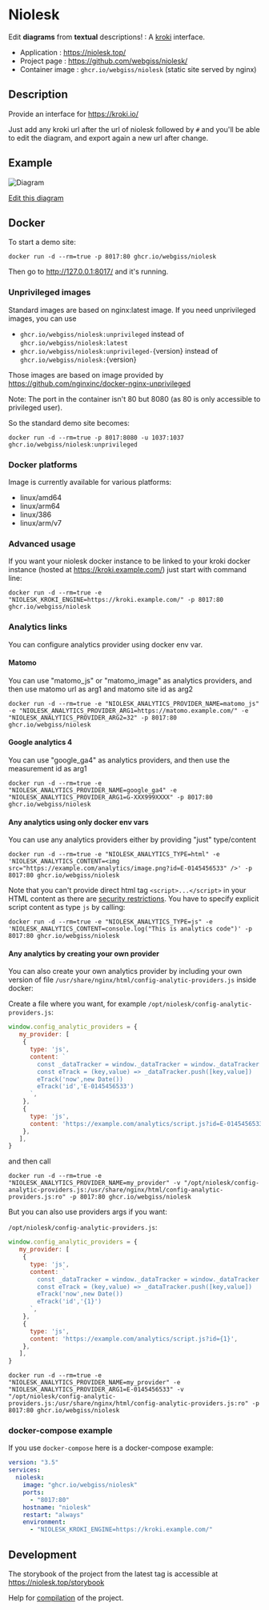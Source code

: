 # Niolesk

Edit **diagrams** from **textual** descriptions! : A [kroki](https://kroki.io/) interface.

* Application : https://niolesk.top/
* Project page : https://github.com/webgiss/niolesk/
* Container image : `ghcr.io/webgiss/niolesk` (static site served by nginx)

## Description

Provide an interface for https://kroki.io/

Just add any kroki url after the url of niolesk followed by `#` and you'll be able to edit the diagram, and export again a new url after change.

## Example

![Diagram](https://kroki.io/svgbob/svg/eNpdzLEJADEMA8A-U6j7PMFO71kMyga_gIeP3L5BUnFg4H_kWK4tfKAabj4bYo9CNtTkKyh7cGwhUoDcTQp5zPSmEMgLdawUdw==)

[Edit this diagram](https://niolesk.top/#https://kroki.io/svgbob/svg/eNpdzLEJADEMA8A-U6j7PMFO71kMyga_gIeP3L5BUnFg4H_kWK4tfKAabj4bYo9CNtTkKyh7cGwhUoDcTQp5zPSmEMgLdawUdw==)

## Docker

To start a demo site:

```
docker run -d --rm=true -p 8017:80 ghcr.io/webgiss/niolesk
```

Then go to http://127.0.0.1:8017/ and it's running.

### Unprivileged images

Standard images are based on nginx:latest image. If you need unprivileged images, you can use 
* `ghcr.io/webgiss/niolesk:unprivileged` instead of `ghcr.io/webgiss/niolesk:latest`
* `ghcr.io/webgiss/niolesk:unprivileged-`{version} instead of `ghcr.io/webgiss/niolesk:`{version}

Those images are based on image provided by https://github.com/nginxinc/docker-nginx-unprivileged

Note: The port in the container isn't 80 but 8080 (as 80 is only accessible to privileged user).

So the standard demo site becomes:

```
docker run -d --rm=true -p 8017:8080 -u 1037:1037 ghcr.io/webgiss/niolesk:unprivileged
```

### Docker platforms

Image is currently available for various platforms:
* linux/amd64
* linux/arm64
* linux/386
* linux/arm/v7

### Advanced usage

If you want your niolesk docker instance to be linked to your kroki docker instance (hosted at https://kroki.example.com/) just start with command line:

```
docker run -d --rm=true -e "NIOLESK_KROKI_ENGINE=https://kroki.example.com/" -p 8017:80 ghcr.io/webgiss/niolesk
```

### Analytics links

You can configure analytics provider using docker env var.

#### Matomo

You can use "matomo_js" or "matomo_image" as analytics providers, and then use matomo url as arg1 and matomo site id as arg2

```
docker run -d --rm=true -e "NIOLESK_ANALYTICS_PROVIDER_NAME=matomo_js" -e "NIOLESK_ANALYTICS_PROVIDER_ARG1=https://matomo.example.com/" -e "NIOLESK_ANALYTICS_PROVIDER_ARG2=32" -p 8017:80 ghcr.io/webgiss/niolesk
```

#### Google analytics 4

You can use "google_ga4" as analytics providers, and then use the measurement id as arg1

```
docker run -d --rm=true -e "NIOLESK_ANALYTICS_PROVIDER_NAME=google_ga4" -e "NIOLESK_ANALYTICS_PROVIDER_ARG1=G-XXX999XXXX" -p 8017:80 ghcr.io/webgiss/niolesk
```

#### Any analytics using only docker env vars

You can use any analytics providers either by providing "just" type/content

```
docker run -d --rm=true -e "NIOLESK_ANALYTICS_TYPE=html" -e 'NIOLESK_ANALYTICS_CONTENT=<img src="https://example.com/analytics/image.png?id=E-0145456533" />' -p 8017:80 ghcr.io/webgiss/niolesk
```

Note that you can't provide direct html tag `<script>...</script>` in your HTML content as there are [security restrictions](https://developer.mozilla.org/en-US/docs/Web/API/Element/innerHTML#security_considerations). You have to specify explicit script content as type `js` by calling:

```
docker run -d --rm=true -e "NIOLESK_ANALYTICS_TYPE=js" -e 'NIOLESK_ANALYTICS_CONTENT=console.log("This is analytics code")' -p 8017:80 ghcr.io/webgiss/niolesk
```

#### Any analytics by creating your own provider

You can also create your own analytics provider by including your own version of file `/usr/share/nginx/html/config-analytic-providers.js` inside docker:

Create a file where you want, for example `/opt/niolesk/config-analytic-providers.js`:

```js
window.config_analytic_providers = {
   my_provider: [
    {
      type: 'js',
      content: `
        const _dataTracker = window._dataTracker = window._dataTracker || []
        const eTrack = (key,value) => _dataTracker.push([key,value])
        eTrack('now',new Date())
        eTrack('id','E-0145456533')
      `,
    },
    {
      type: 'js',
      content: 'https://example.com/analytics/script.js?id=E-0145456533',
    },
   ],
}
```

and then call

```
docker run -d --rm=true -e "NIOLESK_ANALYTICS_PROVIDER_NAME=my_provider" -v "/opt/niolesk/config-analytic-providers.js:/usr/share/nginx/html/config-analytic-providers.js:ro" -p 8017:80 ghcr.io/webgiss/niolesk
```

But you can also use providers args if you want:

`/opt/niolesk/config-analytic-providers.js`:

```js
window.config_analytic_providers = {
   my_provider: [
    {
      type: 'js',
      content: `
        const _dataTracker = window._dataTracker = window._dataTracker || []
        const eTrack = (key,value) => _dataTracker.push([key,value])
        eTrack('now',new Date())
        eTrack('id','{1}')
      `,
    },
    {
      type: 'js',
      content: 'https://example.com/analytics/script.js?id={1}',
    },
   ],
}
```

```
docker run -d --rm=true -e "NIOLESK_ANALYTICS_PROVIDER_NAME=my_provider" -e "NIOLESK_ANALYTICS_PROVIDER_ARG1=E-0145456533" -v "/opt/niolesk/config-analytic-providers.js:/usr/share/nginx/html/config-analytic-providers.js:ro" -p 8017:80 ghcr.io/webgiss/niolesk
```



### docker-compose example

If you use `docker-compose` here is a docker-compose example:

```yaml
version: "3.5"
services:
  niolesk:
    image: "ghcr.io/webgiss/niolesk"
    ports:
      - "8017:80"
    hostname: "niolesk"
    restart: "always"
    environment:
      - "NIOLESK_KROKI_ENGINE=https://kroki.example.com/"
```

## Development

The storybook of the project from the latest tag is accessible at https://niolesk.top/storybook

Help for [compilation](compilation.md) of the project.
